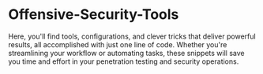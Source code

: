 # Offensive-Security-Tools
Here, you'll find tools, configurations, and clever tricks that deliver powerful results, all accomplished with just one line of code. Whether you're streamlining your workflow or automating tasks, these snippets will save you time and effort in your penetration testing and security operations.
